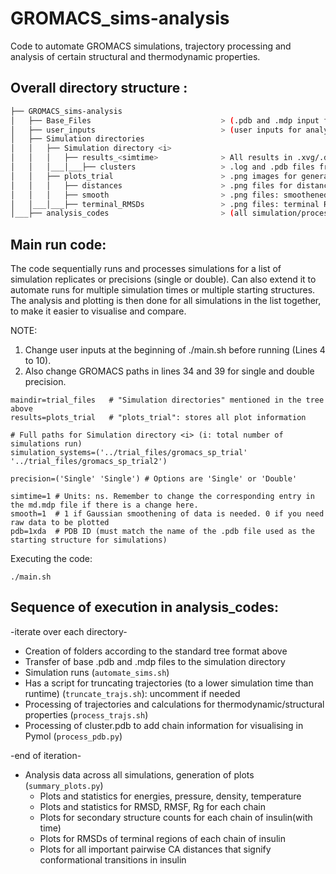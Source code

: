 # GROMACS_sims-analysis
Code to automate GROMACS simulations, trajectory processing and analysis of certain structural and thermodynamic properties.

## Overall directory structure :

```bash
├── GROMACS_sims-analysis
│   ├── Base_Files                             > (.pdb and .mdp input files) 
│   ├── user_inputs                            > (user inputs for analysis_codes)
│   ├── Simulation directories
│   │   ├── Simulation directory <i>
│   │   │   ├── results_<simtime>              > All results in .xvg/.dat format
│   │   │___│___├── clusters                   > .log and .pdb files from clustering analysis
│   │   ├── plots_trial                        > .png images for general plots
│   │   │   ├── distances                      > .png files for distance measures
│   │   │   ├── smooth                         > .png files: smoothened plots
│   │___│___├── terminal_RMSDs                 > .png files: terminal RMSD information
│___├── analysis_codes                         > (all simulation/processing/analysis codes)
```

## Main run code: 

The code sequentially runs and processes simulations for a list of simulation replicates or precisions (single or double). Can also extend it to automate runs for multiple simulation times or multiple starting structures. The analysis and plotting is then done for all simulations in the list together, to make it easier to visualise and compare.


NOTE: 
1. Change user inputs at the beginning of ./main.sh before running (Lines 4 to 10).
2. Also change GROMACS paths in lines 34 and 39 for single and double precision. 

```
maindir=trial_files   # "Simulation directories" mentioned in the tree above
results=plots_trial   # "plots_trial": stores all plot information

# Full paths for Simulation directory <i> (i: total number of simulations run)
simulation_systems=('../trial_files/gromacs_sp_trial' '../trial_files/gromacs_sp_trial2')

precision=('Single' 'Single') # Options are 'Single' or 'Double'

simtime=1 # Units: ns. Remember to change the corresponding entry in the md.mdp file if there is a change here.
smooth=1  # 1 if Gaussian smoothening of data is needed. 0 if you need raw data to be plotted
pdb=1xda  # PDB ID (must match the name of the .pdb file used as the starting structure for simulations)
```

Executing the code:
```
./main.sh
```

## Sequence of execution in analysis_codes:

-iterate over each directory-

* Creation of folders according to the standard tree format above
* Transfer of base .pdb and .mdp files to the simulation directory
* Simulation runs (`automate_sims.sh`)
* Has a script for truncating trajectories (to a lower simulation time than runtime) (`truncate_trajs.sh`): uncomment if needed
* Processing of trajectories and calculations for thermodynamic/structural properties (`process_trajs.sh`)
* Processing of cluster.pdb to add chain information for visualising in Pymol (`process_pdb.py`)

-end of iteration-

* Analysis data across all simulations, generation of plots (`summary_plots.py`)
  - Plots and statistics for energies, pressure, density, temperature
  - Plots and statistics for RMSD, RMSF, Rg for each chain
  - Plots for secondary structure counts for each chain of insulin(with time)
  - Plots for RMSDs of terminal regions of each chain of insulin
  - Plots for all important pairwise CA distances that signify conformational transitions in insulin

